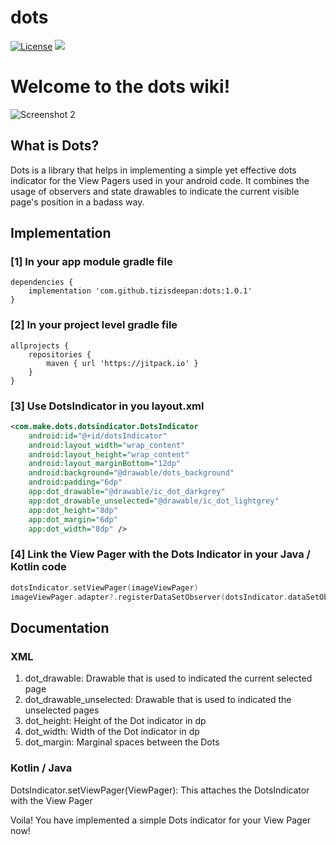 # dots
[![License](https://img.shields.io/badge/license-Apache%202-4EB1BA.svg?style=flat-square)](https://www.apache.org/licenses/LICENSE-2.0.html)
[![](https://jitpack.io/v/tizisdeepan/dots.svg)](https://jitpack.io/#tizisdeepan/dots)

# Welcome to the dots wiki!
![Screenshot 2](https://github.com/tizisdeepan/dots/raw/master/screenshots/ss2.png)
## What is Dots?
Dots is a library that helps in implementing a simple yet effective dots indicator for the View Pagers used in your android code. It combines the usage of observers and state drawables to indicate the current visible page's position in a badass way.

## Implementation
### [1] In your app module gradle file
```
dependencies {
    implementation 'com.github.tizisdeepan:dots:1.0.1'
}
```

### [2] In your project level gradle file
```
allprojects {
    repositories {
        maven { url 'https://jitpack.io' }
    }
}
```

### [3] Use DotsIndicator in you layout.xml
```xml
<com.make.dots.dotsindicator.DotsIndicator
    android:id="@+id/dotsIndicator"
    android:layout_width="wrap_content"
    android:layout_height="wrap_content"
    android:layout_marginBottom="12dp"
    android:background="@drawable/dots_background"
    android:padding="6dp"
    app:dot_drawable="@drawable/ic_dot_darkgrey"
    app:dot_drawable_unselected="@drawable/ic_dot_lightgrey"
    app:dot_height="8dp"
    app:dot_margin="6dp"
    app:dot_width="8dp" />
```

### [4] Link the View Pager with the Dots Indicator in your Java / Kotlin code
```kotlin
dotsIndicator.setViewPager(imageViewPager)
imageViewPager.adapter?.registerDataSetObserver(dotsIndicator.dataSetObserver)
```

## Documentation
### XML
1. dot_drawable: Drawable that is used to indicated the current selected page
2. dot_drawable_unselected: Drawable that is used to indicated the unselected pages
3. dot_height: Height of the Dot indicator in dp
4. dot_width: Width of the Dot indicator in dp
5. dot_margin: Marginal spaces between the Dots

### Kotlin / Java
DotsIndicator.setViewPager(ViewPager): This attaches the DotsIndicator with the View Pager

Voila! You have implemented a simple Dots indicator for your View Pager now!
